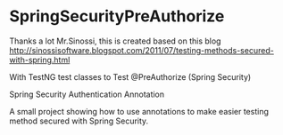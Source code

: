 SpringSecurityPreAuthorize
==========================

Thanks a lot Mr.Sinossi, this is created based on this blog http://sinossisoftware.blogspot.com/2011/07/testing-methods-secured-with-spring.html

With TestNG test classes to Test @PreAuthorize (Spring Security)

Spring Security Authentication Annotation

A small project showing how to use annotations to make easier testing method secured with Spring Security.




